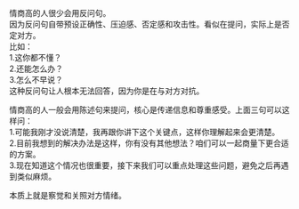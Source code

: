 情商高的人很少会用反问句。  
因为反问句自带预设正确性、压迫感、否定感和攻击性。看似在提问，实际上是否定对方。  
比如：  
1.这你都不懂？  
2.还能怎么办？  
3.怎么不早说？  
这种反问句让人根本无法回答，因为你是在与对方对抗。

情商高的人一般会用陈述句来提问，核心是传递信息和尊重感受。上面三句可以这样问：  
1.可能我刚才没说清楚，我再跟你讲下这个关键点，这样你理解起来会更清楚。  
2.目前我想到的解决办法是这样，你有没有其他想法？咱们可以一起商量下更合适的方案。  
3.现在知道这个情况也很重要，接下来我们可以重点处理这些问题，避免之后再遇到类似麻烦。  

本质上就是察觉和关照对方情绪。  
